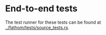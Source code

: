 # End-to-end tests

The test runner for these tests can be found at [../fathom/tests/source_tests.rs](../fathom/tests/source_tests.rs).

